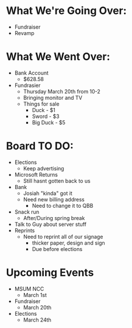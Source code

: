 # What We're Going Over:

- Fundraiser
- Revamp


# What We Went Over:

- Bank Account
    - $628.58
- Fundrasier
    - Thursday March 20th from 10-2
    - Bringing monitor and TV
    - Things for sale
        - Duck - $1
        - Sword - $3
        - Big Duck - $5


# Board TO DO:

- Elections
    - Keep advertising
- Microsoft Returns
    - Still hasnt gotten back to us
- Bank
    - Josiah "kinda" got it
    - Need new billing address
        - Need to change it to QBB
- Snack run
    - After/During spring break
- Talk to Guy about server stuff
- Reprints
    - Need to reprint all of our signage
        - thicker paper, design and sign
        - Due before elections


# Upcoming Events


- MSUM NCC
    - March 1st
- Fundraiser
    - March 20th
- Elections
    - March 24th